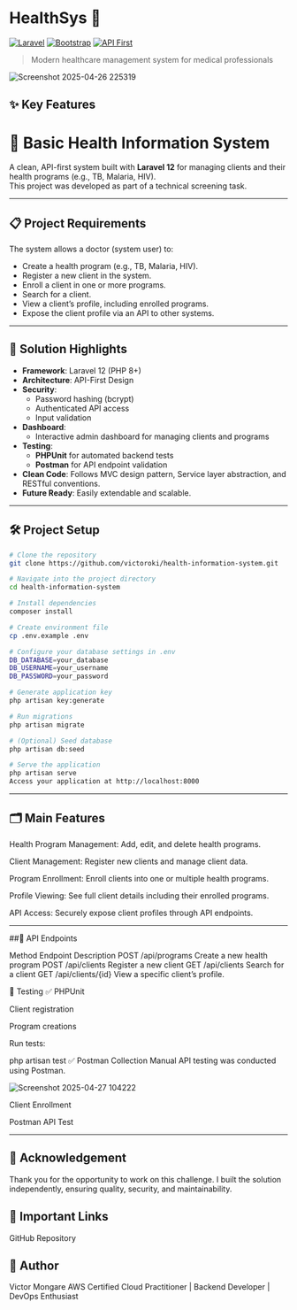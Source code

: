 # HealthSys 🏥

[![Laravel](https://img.shields.io/badge/Laravel-FF2D20?style=for-the-badge&logo=laravel&logoColor=white)](https://laravel.com)
[![Bootstrap](https://img.shields.io/badge/Bootstrap-563D7C?style=for-the-badge&logo=bootstrap&logoColor=white)](https://getbootstrap.com)
[![API First](https://img.shields.io/badge/API_First-Approach-blue?style=for-the-badge)](https://swagger.io)

> Modern healthcare management system for medical professionals

![Screenshot 2025-04-26 225319](https://github.com/user-attachments/assets/feabfb96-b397-4be8-b284-a6490e7b1bb8)

## ✨ Key Features

# 🏥 Basic Health Information System

A clean, API-first system built with **Laravel 12** for managing clients and their health programs (e.g., TB, Malaria, HIV).  
This project was developed as part of a technical screening task.

---

## 📋 Project Requirements

The system allows a doctor (system user) to:
- Create a health program (e.g., TB, Malaria, HIV).
- Register a new client in the system.
- Enroll a client in one or more programs.
- Search for a client.
- View a client’s profile, including enrolled programs.
- Expose the client profile via an API to other systems.

---

## 🚀 Solution Highlights

- **Framework**: Laravel 12 (PHP 8+)
- **Architecture**: API-First Design
- **Security**:
  - Password hashing (bcrypt)
  - Authenticated API access
  - Input validation
- **Dashboard**:
  - Interactive admin dashboard for managing clients and programs
- **Testing**:
  - **PHPUnit** for automated backend tests
  - **Postman** for API endpoint validation
- **Clean Code**: Follows MVC design pattern, Service layer abstraction, and RESTful conventions.
- **Future Ready**: Easily extendable and scalable.

---

## 🛠️ Project Setup

```bash
# Clone the repository
git clone https://github.com/victoroki/health-information-system.git

# Navigate into the project directory
cd health-information-system

# Install dependencies
composer install

# Create environment file
cp .env.example .env

# Configure your database settings in .env
DB_DATABASE=your_database
DB_USERNAME=your_username
DB_PASSWORD=your_password

# Generate application key
php artisan key:generate

# Run migrations
php artisan migrate

# (Optional) Seed database
php artisan db:seed

# Serve the application
php artisan serve 
Access your application at http://localhost:8000

 ``` 

---

## 🗂️ Main Features
Health Program Management: Add, edit, and delete health programs.

Client Management: Register new clients and manage client data.

Program Enrollment: Enroll clients into one or multiple health programs.

Profile Viewing: See full client details including their enrolled programs.

API Access: Securely expose client profiles through API endpoints.

---

##🔌 API Endpoints

Method	Endpoint	Description
POST	/api/programs	Create a new health program
POST	/api/clients	Register a new client
GET	/api/clients	Search for a client
GET	/api/clients/{id}	View a specific client’s profile.

🧪 Testing
✅ PHPUnit


Client registration

Program creations

Run tests:


php artisan test
✅ Postman Collection
Manual API testing was conducted using Postman.


![Screenshot 2025-04-27 104222](https://github.com/user-attachments/assets/ccfb2d96-4463-4cbc-8c90-9abda1b23b7c)

Client Enrollment

Postman API Test


---

## 🙏 Acknowledgement
Thank you for the opportunity to work on this challenge. I built the solution independently, ensuring quality, security, and maintainability.

## 📎 Important Links
[Live Demo]:  https://thoughtless-myranda-okiomerim-c91b6d1c.koyeb.app




GitHub Repository

## 🧠 Author
Victor Mongare
AWS Certified Cloud Practitioner | Backend Developer | DevOps Enthusiast
